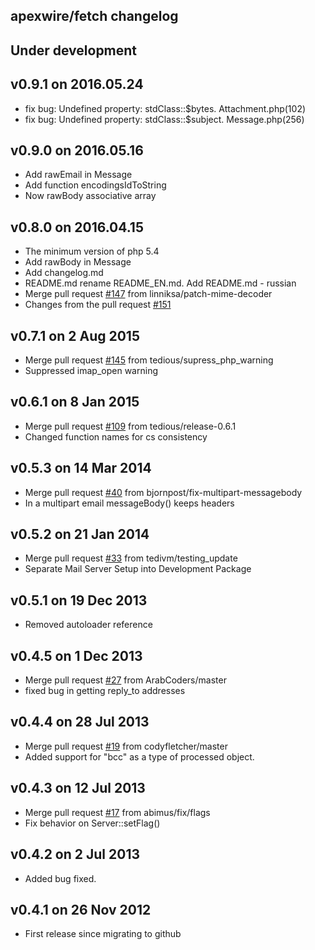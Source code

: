 apexwire/fetch changelog
---------------------------

## Under development

## v0.9.1 on 2016.05.24

- fix bug: Undefined property: stdClass::$bytes. Attachment.php(102)
- fix bug: Undefined property: stdClass::$subject. Message.php(256)

## v0.9.0 on 2016.05.16

- Add rawEmail in Message
- Add function encodingsIdToString 
- Now rawBody associative array

## v0.8.0 on 2016.04.15

- The minimum version of php 5.4
- Add rawBody in Message
- Add changelog.md
- README.md rename README_EN.md. Add README.md - russian 
- Merge pull request [#147](https://github.com/tedious/Fetch/pull/147) from linniksa/patch-mime-decoder 
- Changes from the pull request [#151](https://github.com/tedious/Fetch/pull/151)

## v0.7.1 on 2 Aug 2015

- Merge pull request [#145](https://github.com/tedious/Fetch/pull/145) from tedious/supress_php_warning
- Suppressed imap_open warning

## v0.6.1 on 8 Jan 2015

- Merge pull request [#109](https://github.com/tedious/Fetch/pull/109) from tedious/release-0.6.1
- Changed function names for cs consistency


## v0.5.3 on 14 Mar 2014

- Merge pull request [#40](https://github.com/tedious/Fetch/pull/40) from bjornpost/fix-multipart-messagebody
- In a multipart email messageBody() keeps headers


## v0.5.2 on 21 Jan 2014

- Merge pull request [#33](https://github.com/tedious/Fetch/pull/33) from tedivm/testing_update
- Separate Mail Server Setup into Development Package


## v0.5.1 on 19 Dec 2013

- Removed autoloader reference


## v0.4.5 on 1 Dec 2013

- Merge pull request [#27](https://github.com/tedious/Fetch/pull/27) from ArabCoders/master
- fixed bug in getting reply_to addresses


## v0.4.4 on 28 Jul 2013

- Merge pull request [#19](https://github.com/tedious/Fetch/pull/19) from codyfletcher/master
- Added support for "bcc" as a type of processed object.


## v0.4.3 on 12 Jul 2013

- Merge pull request [#17](https://github.com/tedious/Fetch/pull/17) from abimus/fix/flags
- Fix behavior on Server::setFlag()


## v0.4.2 on 2 Jul 2013

- Added bug fixed.

## v0.4.1 on 26 Nov 2012

- First release since migrating to github

